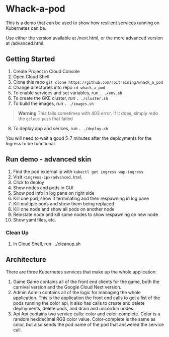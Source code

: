 # Whack-a-pod
This is a demo that can be used to show how resilient services running on Kubernetes can be.

Use either the version available at /next.html, or the more advanced version at /advanced.html.


## Getting Started

1. Create Project in Cloud Console
1. Open Cloud Shell
1. Clone this repo `git clone https://github.com/roitraining/whack_a_pod`
1. Change directories into repo `cd whack_a_pod`
1. To enable services and set variables, run `. ./env.sh`
1. To create the GKE cluster, run `. ./cluster.sh`
1. To build the images, run `. ./images.sh`
> __Warning__ This fails sometimes with 403 error. If it does, simply redo the `gcloud push` that failed
8. To deploy app and serices, run `. ./deploy.sh`

You will need to wait a good 5-7 minutes after the deployments for the Ingress to be functional.


## Run demo - advanced skin
1. Find the pod external ip with `kubectl get ingress wap-ingress`
1. Visit `<ingress-ip>/advanced.html`
1. Click to deploy
1. Show nodes and pods in GUI
1. Show pod info in log pane on right side
1. Kill one pod, show it terminating and then respawning in log pane
1. Kill multiple pods and show them being replaced
1. Kill one node and show all pods on another node
1. Reinstate node and kill some nodes to show respawning on new node
1. Show yaml files, etc.

### Clean Up
1. In Cloud Shell, run . ./cleanup.sh


## Architecture
There are three Kubernetes services that make up the whole application:
1. Game
Game contains all of the front end clients for the game, both the carnival
version and the Google Cloud Next version.
1. Admin
Admin contains all of the logic for managing the whole application.  This is
the application the front end calls to get a list of the pods running the
color api, it also has calls to create and delete deployments, delete pods, and
drain and uncordon nodes.
1. Api
Api contains two service calls: color and color-complete. Color is a random
hexidecimal RGB color value. Color-complete is the same as color, but also
sends the pod name of the pod that answered the service call.
